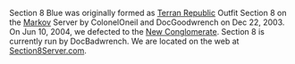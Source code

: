 Section 8 Blue was originally formed as
[Terran Republic](../../factions/Terran_Republic.md) Outfit Section 8 on the
[Markov](../servers/Markov.md) Server by ColonelOneil and DocGoodwrench on Dec
22, 2003. On Jun 10, 2004, we defected to the
[New Conglomerate](../../factions/New_Conglomerate.md). Section 8 is currently run by
DocBadwrench. We are located on the web at
[Section8Server.com](http://www.section8server.com).
